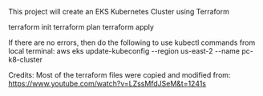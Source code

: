 This project will create an EKS Kubernetes Cluster using Terraform

terraform init
terraform plan
terraform apply 

If there are no errors, then do the following to use kubectl commands from local terminal:
aws eks update-kubeconfig --region us-east-2 --name pc-k8-cluster

Credits: Most of the terraform files were copied and modified from: https://www.youtube.com/watch?v=LZssMfdJSeM&t=1241s
